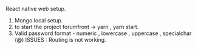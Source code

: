 
React native web setup.

1. Mongo local setup.
2. to start the project forumfront -> yarn , yarn start.
3. Valid password format - numeric , lowercase , uppercase , specialchar (@)
ISSUES : 
Routing is not working.
